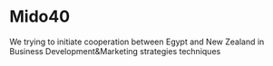 # Mido40
We trying to initiate cooperation between Egypt and New Zealand in Business Development&amp;Marketing strategies techniques 
